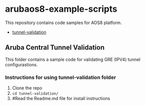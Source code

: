 # arubaos8-example-scripts

This repository contains code samples for AOS8 platform.

- [tunnel-validation](tunnel-validation/)

## Aruba Central Tunnel Validation

This folder contains a sample code for validating GRE (IPV4) tunnel configurastions.

### Instructions for using tunnel-validation folder

1. Clone the repo
2. `cd tunnel-validation/`
3. #Read the Readme.md file for install instructions


